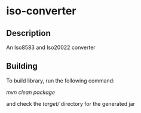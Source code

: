 # iso-converter

## Description

An Iso8583 and Iso20022 converter

## Building

To build library, run the following command:

*mvn clean package*

and check the *target/* directory for the generated jar